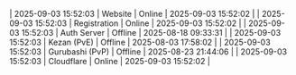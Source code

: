 | 2025-09-03 15:52:03 | Website | Online | 2025-09-03 15:52:02 |
| 2025-09-03 15:52:03 | Registration | Online | 2025-09-03 15:52:02 |
| 2025-09-03 15:52:03 | Auth Server | Offline | 2025-08-18 09:33:31 |
| 2025-09-03 15:52:03 | Kezan (PvE) | Offline | 2025-08-03 17:58:02 |
| 2025-09-03 15:52:03 | Gurubashi (PvP) | Offline | 2025-08-23 21:44:06 |
| 2025-09-03 15:52:03 | Cloudflare | Online | 2025-09-03 15:52:02 |
